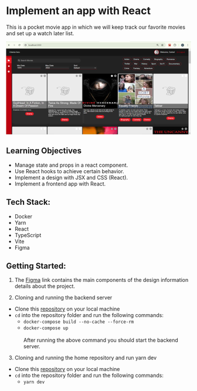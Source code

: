 # Implement an app with React

This is a pocket movie app in which we will keep track our favorite movies and set up a watch later list.

<img src="cinema-app/src/assets/homepage.png" alt="Home Page">

## Learning Objectives

- Manage state and props in a react component.
- Use React hooks to achieve certain behavior.
- Implement a design with JSX and CSS (React).
- Implement a frontend app with React.

## Tech Stack:

- Docker
- Yarn
- React
- TypeScript
- Vite
- Figma

## Getting Started:

1. The <a href="https://www.figma.com/design/x0aU9AfF2yxGqLeUG2RTqE/Holbertonschool---Cinema-Guru-(Copy)?node-id=0-1&t=4eSrMpAHNtHs8jLc-1" title="Figma Design" target="_blank">Figma</a> link contains the main components of the design information details about the project.</li>

2. <p>Cloning and running the backend server</p>

<ul>
<li> Clone this <a href="https://github.com/atefMck/holbertonschool-cinema-guru-API" title="repository" target="_blank">repository</a> on your local machine </li>
<li> <code>cd</code> into the repository folder and run the following commands:
<ul>
<li> <code>docker-compose build --no-cache --force-rm</code></li>
<li> <code>docker-compose up</code></li>
<br>After running the above command you should start the backend server.
</ul></li>
</ul>

3. Cloning and running the home repository and run yarn dev
<ul>
<li> Clone this <a href="https://github.com/carlalap/atlas-cinema-guru/" title="home repository" target="_blank">repository</a> on your local machine  </li>

<li> <code>cd</code> into the repository folder and run the following commands:
<ul>
<li> <code>yarn dev</code></li>
